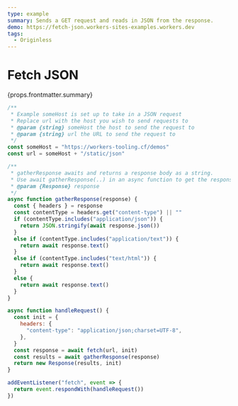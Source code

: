 ```yaml
---
type: example
summary: Sends a GET request and reads in JSON from the response.
demo: https://fetch-json.workers-sites-examples.workers.dev
tags:
  - Originless
---
```


# Fetch JSON

<ContentColumn>
  <p>{props.frontmatter.summary}</p>
</ContentColumn>

```js
/**
 * Example someHost is set up to take in a JSON request
 * Replace url with the host you wish to send requests to
 * @param {string} someHost the host to send the request to
 * @param {string} url the URL to send the request to
 */
const someHost = "https://workers-tooling.cf/demos"
const url = someHost + "/static/json"

/**
 * gatherResponse awaits and returns a response body as a string.
 * Use await gatherResponse(..) in an async function to get the response body
 * @param {Response} response
 */
async function gatherResponse(response) {
  const { headers } = response
  const contentType = headers.get("content-type") || ""
  if (contentType.includes("application/json")) {
    return JSON.stringify(await response.json())
  }
  else if (contentType.includes("application/text")) {
    return await response.text()
  }
  else if (contentType.includes("text/html")) {
    return await response.text()
  }
  else {
    return await response.text()
  }
}

async function handleRequest() {
  const init = {
    headers: {
      "content-type": "application/json;charset=UTF-8",
    },
  }
  const response = await fetch(url, init)
  const results = await gatherResponse(response)
  return new Response(results, init)
}

addEventListener("fetch", event => {
  return event.respondWith(handleRequest())
})
```

<!-- ## Demo

<p><a href={props.frontmatter.demo}>Open demo</a></p>

<Demo src={props.frontmatter.demo} title={props.frontmatter.summary} height="150"/> -->
